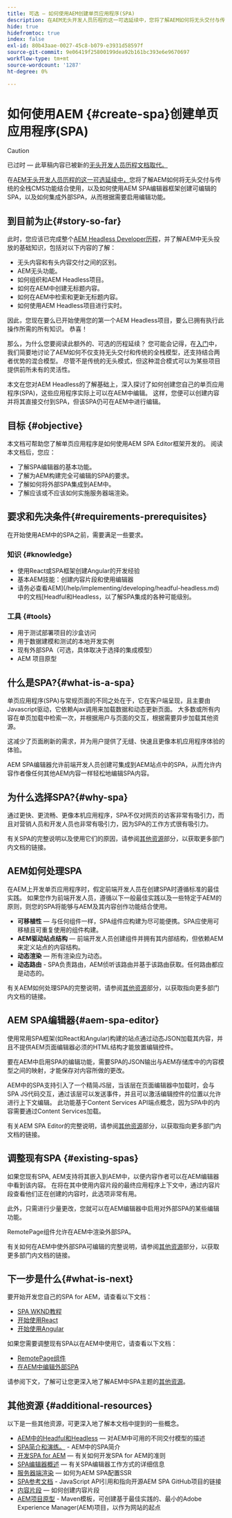 ```yaml
---
title: 可选 — 如何使用AEM创建单页应用程序(SPA)
description: 在AEM无头开发人员历程的这一可选延续中，您将了解AEM如何将无头交付与传统的全栈CMS功能结合使用，以及如何使用AEM SPA编辑器框架创建可编辑的SPA。
hide: true
hidefromtoc: true
index: false
exl-id: 80b43aae-0027-45c8-b079-e3931d58597f
source-git-commit: 9e06419f25800199dea92b161bc393e6e9670697
workflow-type: tm+mt
source-wordcount: '1287'
ht-degree: 0%

---
```


# 如何使用AEM {#create-spa}创建单页应用程序(SPA)

>[!CAUTION]
>
>已过时 — 此草稿内容已被新的[无头开发人员历程文档取代。](/help/journey-headless/developer/overview.md)

在[AEM无头开发人员历程的这一可选延续中，](overview.md)您将了解AEM如何将无头交付与传统的全栈CMS功能结合使用，以及如何使用AEM SPA编辑器框架创建可编辑的SPA，以及如何集成外部SPA，从而根据需要启用编辑功能。

## 到目前为止{#story-so-far}

此时，您应该已完成整个[AEM Headless Developer历程](overview.md)，并了解AEM中无头投放的基础知识，包括对以下内容的了解：

* 无头内容和有头内容交付之间的区别。
* AEM无头功能。
* 如何组织和AEM Headless项目。
* 如何在AEM中创建无标题内容。
* 如何在AEM中检索和更新无标题内容。
* 如何使用AEM Headless项目进行实时。

因此，您现在要么已开始使用您的第一个AEM Headless项目，要么已拥有执行此操作所需的所有知识。 恭喜！

那么，为什么您要阅读此额外的、可选的历程延续？ 您可能会记得，在[入门](getting-started.md#integration-levels)中，我们简要地讨论了AEM如何不仅支持无头交付和传统的全栈模型，还支持结合两者优势的混合模型。 尽管不是传统的无头模式，但这种混合模式可以为某些项目提供前所未有的灵活性。

本文在您对AEM Headless的了解基础上，深入探讨了如何创建您自己的单页应用程序(SPA)，这些应用程序实际上可以在AEM中编辑。 这样，您便可以创建内容并将其直接交付到SPA，但该SPA仍可在AEM中进行编辑。

## 目标 {#objective}

本文档可帮助您了解单页应用程序是如何使用AEM SPA Editor框架开发的。 阅读本文档后，您应：

* 了解SPA编辑器的基本功能。
* 了解为AEM构建完全可编辑的SPA的要求。
* 了解如何将外部SPA集成到AEM中。
* 了解应该或不应该如何实施服务器端渲染。

## 要求和先决条件{#requirements-prerequisites}

在开始使用AEM中的SPA之前，需要满足一些要求。

### 知识 {#knowledge}

* 使用React或SPA框架创建Angular的开发经验
* 基本AEM技能：创建内容片段和使用编辑器
* 请务必查看AEM](/help/implementing/developing/headful-headless.md)中的文档[Headful和Headless，以了解SPA集成的各种可能级别。

### 工具 {#tools}

* 用于测试部署项目的沙盒访问
* 用于数据建模和测试的本地开发实例
* 现有外部SPA（可选，具体取决于选择的集成模型）
* AEM 项目原型

## 什么是SPA?{#what-is-a-spa}

单页应用程序(SPA)与常规页面的不同之处在于，它在客户端呈现，且主要由Javascript驱动，它依赖Ajax调用来加载数据和动态更新页面。 大多数或所有内容在单页加载中检索一次，并根据用户与页面的交互，根据需要异步加载其他资源。

这减少了页面刷新的需求，并为用户提供了无缝、快速且更像本机应用程序体验的体验。

AEM SPA编辑器允许前端开发人员创建可集成到AEM站点中的SPA，从而允许内容作者像任何其他AEM内容一样轻松地编辑SPA内容。

## 为什么选择SPA?{#why-spa}

通过更快、更流畅、更像本机应用程序，SPA不仅对网页的访客非常有吸引力，而且对营销人员和开发人员也非常有吸引力，因为SPA的工作方式很有吸引力。

有关SPA的完整说明以及使用它们的原因，请参阅[其他资源](#additional-resources)部分，以获取更多部门内文档的链接。

## AEM如何处理SPA

在AEM上开发单页应用程序时，假定前端开发人员在创建SPA时遵循标准的最佳实践。 如果您作为前端开发人员，遵循以下一般最佳实践以及一些特定于AEM的原则，则您的SPA将能够与AEM及其内容创作功能结合使用。

* **可移植性**  — 与任何组件一样，SPA组件应构建为尽可能便携。SPA应使用可移植且可重复使用的组件构建。
* **AEM驱动站点结构**  — 前端开发人员创建组件并拥有其内部结构，但依赖AEM来定义站点的内容结构。
* **动态渲染**  — 所有渲染应为动态。
* **动态路由**  - SPA负责路由，AEM侦听该路由并基于该路由获取。任何路由都应是动态的。

有关AEM如何处理SPA的完整说明，请参阅[其他资源](#additional-resources)部分，以获取指向更多部门内文档的链接。

## AEM SPA编辑器{#aem-spa-editor}

使用常用SPA框架(如React和Angular)构建的站点通过动态JSON加载其内容，并且不提供AEM页面编辑器必须的HTML结构才能放置编辑控件。

要在AEM中启用SPA的编辑功能，需要SPA的JSON输出与AEM存储库中的内容模型之间的映射，才能保存对内容所做的更改。

AEM中的SPA支持引入了一个精简JS层，当该层在页面编辑器中加载时，会与SPA JS代码交互，通过该层可以发送事件，并且可以激活编辑控件的位置以允许进行上下文编辑。 此功能基于Content Services API端点概念，因为SPA中的内容需要通过Content Services加载。

有关AEM SPA Editor的完整说明，请参阅[其他资源](#additional-resources)部分，以获取指向更多部门内文档的链接。

## 调整现有SPA {#existing-spas}

如果您现有SPA, AEM支持将其嵌入到AEM中，以便内容作者可以在AEM编辑器中看到该内容。 在将在其中使用内容片段的最终应用程序上下文中，通过内容片段查看他们正在创建的内容时，此选项非常有用。

此外，只需进行少量更改，您就可以在AEM编辑器中启用对外部SPA的某些编辑功能。

RemotePage组件允许在AEM中渲染外部SPA。

有关如何在AEM中使外部SPA可编辑的完整说明，请参阅[其他资源](#additional-resources)部分，以获取更多部门内文档的链接。

## 下一步是什么{#what-is-next}

要开始开发您自己的SPA for AEM，请查看以下文档：

* [SPA WKND教程](/help/implementing/developing/hybrid/wknd-tutorial.md)
* [开始使用React](/help/implementing/developing/hybrid/getting-started-react.md)
* [开始使用Angular](/help/implementing/developing/hybrid/getting-started-angular.md)

如果您需要调整现有SPA以在AEM中使用它，请查看以下文档：

* [RemotePage组件](/help/implementing/developing/hybrid/remote-page.md)
* [在AEM中编辑外部SPA](/help/implementing/developing/hybrid/editing-external-spa.md)

请参阅下文，了解可让您更深入地了解AEM中SPA主题的[其他资源](#additional-resources)。

## 其他资源 {#additional-resources}

以下是一些其他资源，可更深入地了解本文档中提到的一些概念。

* [AEM中的Headful和Headless](/help/implementing/developing/headful-headless.md)  — 对AEM中可用的不同交付模型的描述
* [SPA简介和演练。](/help/implementing/developing/hybrid/introduction.md) - AEM中的SPA简介
* [开发SPA for AEM](/help/implementing/developing/hybrid/developing.md)  — 有关如何开发SPA for AEM的准则
* [SPA编辑器概述](/help/implementing/developing/hybrid/editor-overview.md)  — 有关SPA编辑器工作方式的详细信息
* [服务器端渲染](/help/implementing/developing/hybrid/ssr.md)  — 如何为AEM SPA配置SSR
* [SPA参考文档](/help/implementing/developing/hybrid/reference-materials.md)  - JavaScript API引用和指向开源AEM SPA GitHub项目的链接
* [内容片段](/help/assets/content-fragments/content-fragments.md)  — 如何创建内容片段
* [AEM项目原型](https://experienceleague.adobe.com/docs/experience-manager-core-components/using/developing/archetype/overview.html)  - Maven模板，可创建基于最佳实践的、最小的Adobe Experience Manager(AEM)项目，以作为网站的起点
